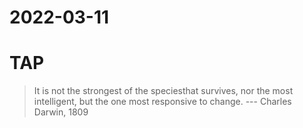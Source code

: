 # 2022-03-11
# TAP

> It is not the strongest of the speciesthat survives, nor the most intelligent, but the one most responsive to change.
> --- Charles Darwin, 1809

